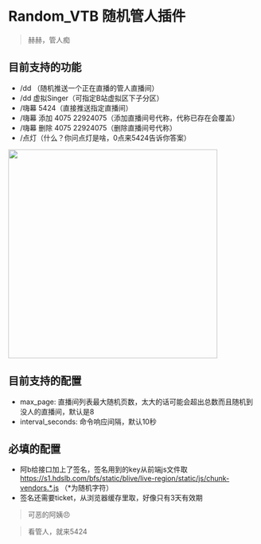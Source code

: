 # Random_VTB 随机管人插件
> 赫赫，管人痴

## 目前支持的功能
- /dd （随机推送一个正在直播的管人直播间）
- /dd 虚拟Singer（可指定B站虚拟区下子分区）
- /嗨幕 5424（直接推送指定直播间）
- /嗨幕 添加 4075 22924075（添加直播间号代称，代称已存在会覆盖）
- /嗨幕 删除 4075 22924075（删除直播间号代称）
- /点灯（什么？你问点灯是啥，0点来5424告诉你答案）

<img src="https://alist.wavelee.top/p/Screenshot_9d26c6446fd7bb8e41d99b6262b17def.png?sign=gFq-vWJpngwAIKulKAFOiycz_zMfeVLO_xjfHvo0IBE=:0" width="420px">

## 目前支持的配置
- max_page: 直播间列表最大随机页数，太大的话可能会超出总数而且随机到没人的直播间，默认是8
- interval_seconds: 命令响应间隔，默认10秒

## 必填的配置
- 阿b给接口加上了签名，签名用到的key从前端js文件取 https://s1.hdslb.com/bfs/static/blive/live-region/static/js/chunk-vendors.*.js （*为随机字符）
- 签名还需要ticket，从浏览器缓存里取，好像只有3天有效期
> 可恶的阿姨😠

> 看管人，就来5424
